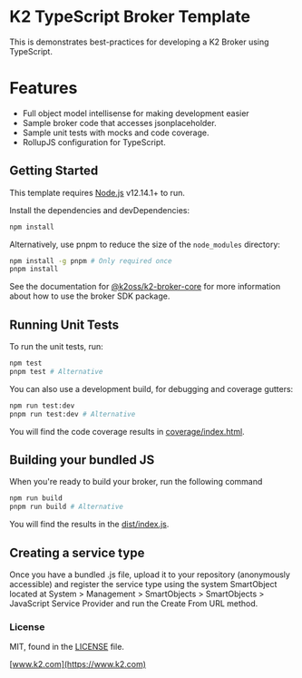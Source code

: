 # K2 TypeScript Broker Template

This is demonstrates best-practices for developing a K2 Broker using TypeScript.

# Features

- Full object model intellisense for making development easier
- Sample broker code that accesses jsonplaceholder.
- Sample unit tests with mocks and code coverage.
- RollupJS configuration for TypeScript.

## Getting Started

This template requires [Node.js](https://nodejs.org/) v12.14.1+ to run.

Install the dependencies and devDependencies:

```bash
npm install
```

Alternatively, use pnpm to reduce the size of the `node_modules` directory:

```bash
npm install -g pnpm # Only required once
pnpm install
```

See the documentation for [@k2oss/k2-broker-core](https://www.npmjs.com/package/@k2oss/k2-broker-core)
for more information about how to use the broker SDK package.

## Running Unit Tests

To run the unit tests, run:

```bash
npm test
pnpm test # Alternative
```

You can also use a development build, for debugging and coverage gutters:

```bash
npm run test:dev
pnpm run test:dev # Alternative
```

You will find the code coverage results in [coverage/index.html](./coverage/index.html).

## Building your bundled JS

When you're ready to build your broker, run the following command

```bash
npm run build
pnpm run build # Alternative
```

You will find the results in the [dist/index.js](./dist/index.js).

## Creating a service type

Once you have a bundled .js file, upload it to your repository (anonymously
accessible) and register the service type using the system SmartObject located
at System > Management > SmartObjects > SmartObjects > JavaScript Service
Provider and run the Create From URL method.

### License

MIT, found in the [LICENSE](./LICENSE) file.

[www.k2.com](https://www.k2.com)
